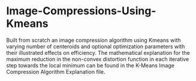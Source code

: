 # Image-Compressions-Using-Kmeans

Built from scratch an image compression algorithm using Kmeans with varying number of centeroids and optional optimization parameters with their illustrated effects on efficiency. The mathematical explanation for the maximum reduction in the non-convex distortion function in each iterative step towards the local minimum can be found in the K-Means Image Compression Algorithm Explanation file.  
